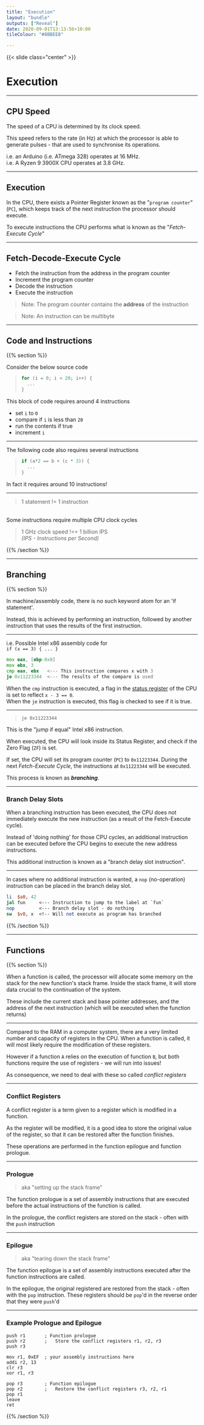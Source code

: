 ```yaml
---
title: "Execution"
layout: "bundle"
outputs: ["Reveal"]
date: 2020-09-01T13:13:56+10:00
tileColour: "#8BBEE8"

---
```


{{< slide class="center" >}}

# Execution

---

## CPU Speed

The speed of a CPU is determined by its clock speed.  

This speed refers to the rate (in Hz) at which the processor is able to generate pulses - that are used to synchronise its operations.  

i.e. an Arduino (i.e. ATmega 328) operates at 16 MHz.  
i.e. A Ryzen 9 3900X CPU operates at 3.8 GHz.  

---

## Execution

In the CPU, there exists a Pointer Register known as the "`program counter`" (`PC`), which keeps track of the next instruction the processor should execute.  

To execute instructions the CPU performs what is known as the "_Fetch-Execute Cycle_"

---

## Fetch-Decode-Execute Cycle

* Fetch the instruction from the address in the program counter
* Increment the program counter
* Decode the instruction
* Execute the instruction

> Note: The program counter contains the **address** of the instruction  

> Note: An instruction can be multibyte  

---

## Code and Instructions

{{% section %}}

Consider the below source code

> ```c
> for (i = 0; i < 20; i++) {
>   ...
> }
> ```

This block of code requires around 4 instructions

* set `i` to `0`
* compare if `i` is less than `20`
* run the contents if true
* increment `i`

---

The following code also requires several instructions

> ```c
> if (a*2 == b + (c * 3)) {
>   ...
> }
> ```

In fact it requires around 10 instructions!

---

> 1 statement != 1 instruction 

&nbsp;  
Some instructions require multiple CPU clock cycles 

> 1 GHz clock speed !== 1 billion IPS  
> _(IPS - Instructions per Second)_

{{% /section %}}

---

## Branching

{{% section %}}

In machine/assembly code, there is no such keyword atom for an 'if statement'.  

Instead, this is achieved by performing an instruction, followed by another instruction that uses the results of the first instruction.

---

i.e. Possible Intel x86 assembly code for  
`if (x == 3) { ... }`

```asm
mov eax, [ebp-0x8]
mov ebx, 3
cmp eax, ebx   <--- This instruction compares x with 3
je 0x11223344  <--- The results of the compare is used
```

When the `cmp` instruction is executed, a flag in the [status register](../overview/#/5) of the CPU is set to reflect `x - 3 == 0`.  
When the `je` instruction is executed, this flag is checked to see if it is true.

---

> `je 0x11223344`

This is the "jump if equal" Intel x86 instruction.  

When executed, the CPU will look inside its Status Register, and check if the Zero Flag (`ZF`) is set.

If set, the CPU will set its program counter (`PC`) to `0x11223344`. During the next _Fetch-Execute Cycle_, the instructions at `0x11223344` will be executed.

This process is known as ***branching***.

---

### Branch Delay Slots

When a branching instruction has been executed, the CPU does not immediately execute the new instruction (as a result of the Fetch-Execute cycle).  

Instead of 'doing nothing' for those CPU cycles, an additional instruction can be executed before the CPU begins to execute the new address instructions.

This additional instruction is known as a "branch delay slot instruction".  

---

In cases where no additional instruction is wanted, a `nop` (no-operation) instruction can be placed in the branch delay slot.

```mips
li  $a0, 42
jal fun     <--- Instruction to jump to the label at `fun`
nop         <--- Branch delay slot - do nothing
sw  $v0, x  <!-- Will not execute as program has branched
```

{{% /section %}}

---

## Functions

{{% section %}}

When a function is called, the processor will allocate some memory on the stack for the new function's stack frame. Inside the stack frame, it will store data crucial to the continuation of the system.

These include the current stack and base pointer addresses, and the address of the next instruction (which will be executed when the function returns)

---

Compared to the RAM in a computer system, there are a very limited number and capacity of registers in the CPU. When a function is called, it will most likely require the modification of these registers.

However if a function `A` relies on the execution of function `B`, but both functions require the use of registers - we will run into issues!

As consequence, we need to deal with these so called _conflict registers_

---

### Conflict Registers

A conflict register is a term given to a register which is modified in a function.  

As the register will be modified, it is a good idea to store the original value of the register, so that it can be restored after the function finishes.  

These operations are performed in the function epilogue and function prologue.

---

### Prologue

> aka "setting up the stack frame"

The function prologue is a set of assembly instructions that are executed before the actual instructions of the function is called.

In the prologue, the conflict registers are stored on the stack - often with the `push` instruction

---

### Epilogue

> aka "tearing down the stack frame"

The function epilogue is a set of assembly instructions executed after the function instructions are called.

In the epilogue, the original registered are restored from the stack - often with the `pop` instruction. These registers should be `pop`'d in the reverse order that they were `push`'d

---

### Example Prologue and Epilogue

```
push r1       ; Function prologue
push r2       ;   Store the conflict registers r1, r2, r3
push r3

mov r1, 0xEF  ; your assembly instructions here
addi r2, 13
clr r3
xor r1, r3

pop r3        ; Function epilogue
pop r2        ;   Restore the conflict registers r3, r2, r1
pop r1
leave
ret
```

{{% /section %}}